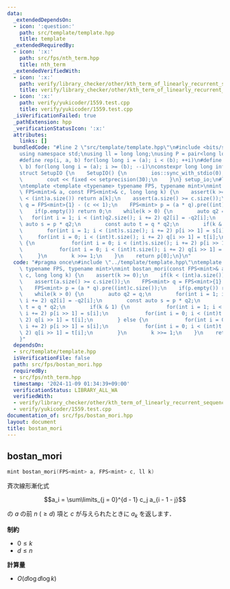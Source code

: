 ```yaml
---
data:
  _extendedDependsOn:
  - icon: ':question:'
    path: src/template/template.hpp
    title: template
  _extendedRequiredBy:
  - icon: ':x:'
    path: src/fps/nth_term.hpp
    title: nth_term
  _extendedVerifiedWith:
  - icon: ':x:'
    path: verify/library_checker/other/kth_term_of_linearly_recurrent_sequence.test.cpp
    title: verify/library_checker/other/kth_term_of_linearly_recurrent_sequence.test.cpp
  - icon: ':x:'
    path: verify/yukicoder/1559.test.cpp
    title: verify/yukicoder/1559.test.cpp
  _isVerificationFailed: true
  _pathExtension: hpp
  _verificationStatusIcon: ':x:'
  attributes:
    links: []
  bundledCode: "#line 2 \"src/template/template.hpp\"\n#include <bits/stdc++.h>\n\
    using namespace std;\nusing ll = long long;\nusing P = pair<long long, long long>;\n\
    #define rep(i, a, b) for(long long i = (a); i < (b); ++i)\n#define rrep(i, a,\
    \ b) for(long long i = (a); i >= (b); --i)\nconstexpr long long inf = 4e18;\n\
    struct SetupIO {\n    SetupIO() {\n        ios::sync_with_stdio(0);\n        cin.tie(0);\n\
    \        cout << fixed << setprecision(30);\n    }\n} setup_io;\n#line 3 \"src/fps/bostan_mori.hpp\"\
    \ntemplate <template <typename> typename FPS, typename mint>\nmint bostan_mori(const\
    \ FPS<mint>& a, const FPS<mint>& c, long long k) {\n    assert(k >= 0);\n    if(k\
    \ < (int)a.size()) return a[k];\n    assert(a.size() >= c.size());\n    FPS<mint>\
    \ q = FPS<mint>{1} - (c << 1);\n    FPS<mint> p = (a * q).pre((int)c.size());\n\
    \    if(p.empty()) return 0;\n    while(k > 0) {\n        auto q2 = q;\n     \
    \   for(int i = 1; i < (int)q2.size(); i += 2) q2[i] = -q2[i];\n        const\
    \ auto s = p * q2;\n        const auto t = q * q2;\n        if(k & 1) {\n    \
    \        for(int i = 1; i < (int)s.size(); i += 2) p[i >> 1] = s[i];\n       \
    \     for(int i = 0; i < (int)t.size(); i += 2) q[i >> 1] = t[i];\n        } else\
    \ {\n            for(int i = 0; i < (int)s.size(); i += 2) p[i >> 1] = s[i];\n\
    \            for(int i = 0; i < (int)t.size(); i += 2) q[i >> 1] = t[i];\n   \
    \     }\n        k >>= 1;\n    }\n    return p[0];\n}\n"
  code: "#pragma once\n#include \"../template/template.hpp\"\ntemplate <template <typename>\
    \ typename FPS, typename mint>\nmint bostan_mori(const FPS<mint>& a, const FPS<mint>&\
    \ c, long long k) {\n    assert(k >= 0);\n    if(k < (int)a.size()) return a[k];\n\
    \    assert(a.size() >= c.size());\n    FPS<mint> q = FPS<mint>{1} - (c << 1);\n\
    \    FPS<mint> p = (a * q).pre((int)c.size());\n    if(p.empty()) return 0;\n\
    \    while(k > 0) {\n        auto q2 = q;\n        for(int i = 1; i < (int)q2.size();\
    \ i += 2) q2[i] = -q2[i];\n        const auto s = p * q2;\n        const auto\
    \ t = q * q2;\n        if(k & 1) {\n            for(int i = 1; i < (int)s.size();\
    \ i += 2) p[i >> 1] = s[i];\n            for(int i = 0; i < (int)t.size(); i +=\
    \ 2) q[i >> 1] = t[i];\n        } else {\n            for(int i = 0; i < (int)s.size();\
    \ i += 2) p[i >> 1] = s[i];\n            for(int i = 0; i < (int)t.size(); i +=\
    \ 2) q[i >> 1] = t[i];\n        }\n        k >>= 1;\n    }\n    return p[0];\n\
    }"
  dependsOn:
  - src/template/template.hpp
  isVerificationFile: false
  path: src/fps/bostan_mori.hpp
  requiredBy:
  - src/fps/nth_term.hpp
  timestamp: '2024-11-09 01:34:39+09:00'
  verificationStatus: LIBRARY_ALL_WA
  verifiedWith:
  - verify/library_checker/other/kth_term_of_linearly_recurrent_sequence.test.cpp
  - verify/yukicoder/1559.test.cpp
documentation_of: src/fps/bostan_mori.hpp
layout: document
title: bostan_mori
---
```


## bostan_mori

```cpp
mint bostan_mori(FPS<mint> a, FPS<mint> c, ll k)
```

斉次線形漸化式

$$a_i = \sum\limits_{j = 0}^{d - 1} c_j a_{i - 1 - j}$$

の $a$ の前 $n ~(\geq d)$ 項と $c$ が与えられたときに $a_k$ を返します．

**制約**

- $0 \leq k$
- $d \leq n$

**計算量**

- $O(d \log d \log k)$
